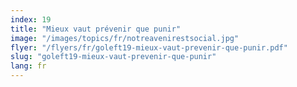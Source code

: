 ```yaml
---
index: 19
title: "Mieux vaut prévenir que punir"
image: "/images/topics/fr/notreavenirestsocial.jpg"
flyer: "/flyers/fr/goleft19-mieux-vaut-prevenir-que-punir.pdf"
slug: "goleft19-mieux-vaut-prevenir-que-punir"
lang: fr
---
```

